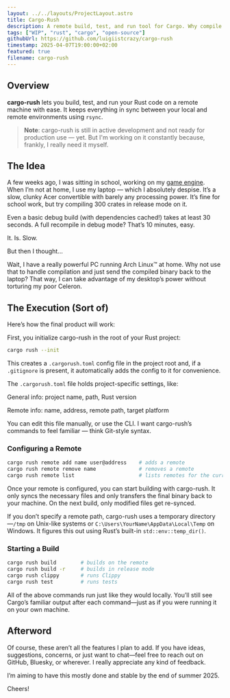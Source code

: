 ```yaml
---
layout: ../../layouts/ProjectLayout.astro
title: Cargo-Rush
description: A remote build, test, and run tool for Cargo. Why compile locally when your powerful remote machine can do the heavy lifting?
tags: ["WIP", "rust", "cargo", "open-source"]
githubUrl: https://github.com/luigiistcrazy/cargo-rush
timestamp: 2025-04-07T19:00:00+02:00
featured: true
filename: cargo-rush
---
```


## Overview

**cargo-rush** lets you build, test, and run your Rust code on a remote machine with ease. It keeps everything in sync between your local and remote environments using `rsync`.

> **Note**: cargo-rush is still in active development and not ready for production use — yet. But I'm working on it constantly because, frankly, I really need it myself.

## The Idea

A few weeks ago, I was sitting in school, working on my [game engine](https://luis.weitl.xyz/projects/fexun). When I’m not at home, I use my laptop — which I absolutely despise. It’s a slow, clunky Acer convertible with barely any processing power. It’s fine for school work, but try compiling 300 crates in release mode on it.

Even a basic debug build (with dependencies cached!) takes at least 30 seconds. A full recompile in debug mode? That’s 10 minutes, easy.

It. Is. Slow.

But then I thought...

Wait, I have a really powerful PC running Arch Linux™ at home. Why not use that to handle compilation and just send the compiled binary back to the laptop? That way, I can take advantage of my desktop’s power without torturing my poor Celeron.

## The Execution (Sort of)

Here’s how the final product will work:

First, you initialize cargo-rush in the root of your Rust project:

```sh
cargo rush --init
```

This creates a `.cargorush.toml` config file in the project root and, if a `.gitignore` is present, it automatically adds the config to it for convenience.

The `.cargorush.toml` file holds project-specific settings, like:

General info: project name, path, Rust version

Remote info: name, address, remote path, target platform

You can edit this file manually, or use the CLI. I want cargo-rush’s commands to feel familiar — think Git-style syntax.

### Configuring a Remote

```sh
cargo rush remote add name user@address    # adds a remote
cargo rush remote remove name              # removes a remote
cargo rush remote list                     # lists remotes for the current project
```

Once your remote is configured, you can start building with cargo-rush. It only syncs the necessary files and only transfers the final binary back to your machine. On the next build, only modified files get re-synced.

If you don’t specify a remote path, cargo-rush uses a temporary directory—`/tmp` on Unix-like systems or `C:\Users\YourName\AppData\Local\Temp` on Windows. It figures this out using Rust’s built-in `std::env::temp_dir()`.

### Starting a Build

```sh
cargo rush build        # builds on the remote
cargo rush build -r     # builds in release mode
cargo rush clippy       # runs Clippy
cargo rush test         # runs tests
```

All of the above commands run just like they would locally. You’ll still see Cargo’s familiar output after each command—just as if you were running it on your own machine.

## Afterword

Of course, these aren’t all the features I plan to add. If you have ideas, suggestions, concerns, or just want to chat—feel free to reach out on GitHub, Bluesky, or wherever. I really appreciate any kind of feedback.

I’m aiming to have this mostly done and stable by the end of summer 2025.

Cheers!
